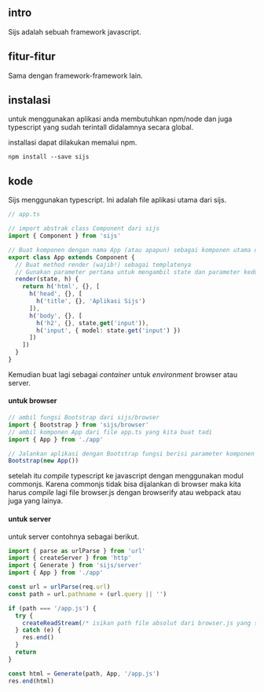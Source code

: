 ## intro

Sijs adalah sebuah framework javascript.

## fitur-fitur

Sama dengan framework-framework lain.

## instalasi

untuk menggunakan aplikasi anda membutuhkan npm/node dan juga typescript yang sudah terintall didalamnya secara global.

installasi dapat dilakukan memalui npm.
```
npm install --save sijs
```

## kode

Sijs menggunakan typescript. Ini adalah file aplikasi utama dari sijs.

```typescript
// app.ts

// import abstrak class Component dari sijs
import { Component } from 'sijs'

// Buat komponen dengan nama App (atau apapun) sebagai komponen utama dari aplikasi
export class App extends Component {
  // Buat method render (wajib!) sebagai templatenya
  // Gunakan parameter pertama untuk mengambil state dan parameter kedua untuk fungsi hyperscript
  render(state, h) {
    return h('html', {}, [
      h('head', {}, [
        h('title', {}, 'Aplikasi Sijs')
      ]),
      h('body', {}, [
        h('h2', {}, state,get('input')),
        h('input', { model: state.get('input') })
      ])
    ])
  }
}
```

Kemudian buat lagi sebagai *container* untuk *environment* browser atau server.

#### untuk browser

```typescript
// ambil fungsi Bootstrap dari sijs/browser
import { Bootstrap } from 'sijs/browser'
// ambil komponen App dari file app.ts yang kita buat tadi
import { App } from './app'

// Jalankan aplikasi dengan Bootstrap fungsi berisi parameter komponen
Bootstrap(new App())
```

setelah itu *compile* typescript ke javascript dengan menggunakan modul commonjs. Karena commonjs tidak bisa dijalankan di browser maka kita harus *compile* lagi file browser.js dengan browserify atau webpack atau juga yang lainya.

#### untuk server

untuk server contohnya sebagai berikut.

```typescript
import { parse as urlParse } from 'url'
import { createServer } from 'http'
import { Generate } from 'sijs/server'
import { App } from './app'

const url = urlParse(req.url)
const path = url.pathname + (url.query || '')

if (path === '/app.js') {
  try {
    createReadStream(/* isikan path file absolut dari browser.js yang sudah di compile */).pipe(res)
  } catch (e) {
    res.end()
  }
  return
}

const html = Generate(path, App, '/app.js')
res.end(html)
```